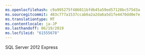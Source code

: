 ```yaml
---
ms.openlocfilehash: c9a995275f486011bfdb45a59ed57128bc575d3a
ms.sourcegitcommit: 483c777a1537ccab6a2a2da6a5d1fe4470dd0e7e
ms.translationtype: MT
ms.contentlocale: ja-JP
ms.lasthandoff: 06/19/2019
ms.locfileid: "61555678"
---
```

SQL Server 2012 Express